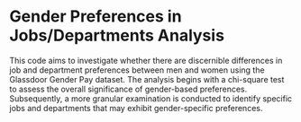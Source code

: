 # Gender Preferences in Jobs/Departments Analysis

This code aims to investigate whether there are discernible differences in job and department preferences between men and women using the Glassdoor Gender Pay dataset. The analysis begins with a chi-square test to assess the overall significance of gender-based preferences. Subsequently, a more granular examination is conducted to identify specific jobs and departments that may exhibit gender-specific preferences.

